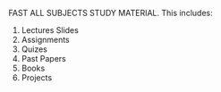 FAST ALL SUBJECTS STUDY MATERIAL.
This includes:

1) Lectures Slides
2) Assignments
3) Quizes
4) Past Papers
5) Books
6) Projects
   
   
